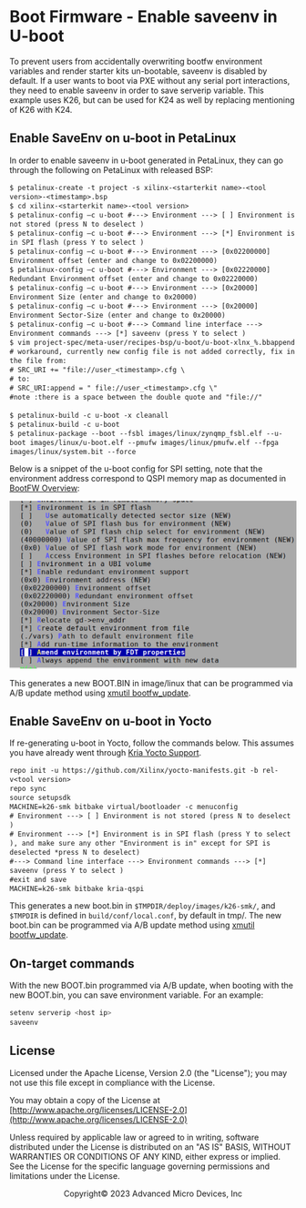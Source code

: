 
# Boot Firmware - Enable saveenv in U-boot

To prevent users from accidentally overwriting bootfw environment variables and render starter kits un-bootable, saveenv is disabled by default. If a user wants to boot via PXE without any serial port interactions, they need to enable saveenv in order to save serverip variable. This example uses K26, but can be used for K24 as well by replacing mentioning of K26 with K24.

## Enable SaveEnv on u-boot in PetaLinux

In order to enable saveenv in u-boot generated in PetaLinux, they can go through the following on PetaLinux with released BSP:

``` shell
$ petalinux-create -t project -s xilinx-<starterkit name>-<tool version>-<timestamp>.bsp
$ cd xilinx-<starterkit name>-<tool version>
$ petalinux-config –c u-boot #---> Environment ---> [ ] Environment is not stored (press N to deselect )
$ petalinux-config –c u-boot #---> Environment ---> [*] Environment is in SPI flash (press Y to select )
$ petalinux-config –c u-boot #---> Environment ---> [0x02200000] Environment offset (enter and change to 0x02200000)
$ petalinux-config –c u-boot #---> Environment ---> [0x02220000] Redundant Environment offset (enter and change to 0x02220000)
$ petalinux-config –c u-boot #---> Environment ---> [0x20000] Environment Size (enter and change to 0x20000)
$ petalinux-config –c u-boot #---> Environment ---> [0x20000] Environment Sector-Size (enter and change to 0x20000)
$ petalinux-config –c u-boot #---> Command line interface ---> Environment commands ---> [*] saveenv (press Y to select )
$ vim project-spec/meta-user/recipes-bsp/u-boot/u-boot-xlnx_%.bbappend  # workaround, currently new config file is not added correctly, fix in the file from:
# SRC_URI += "file://user_<timestamp>.cfg \
# to:
# SRC_URI:append = " file://user_<timestamp>.cfg \"
#note :there is a space between the double quote and "file://"

$ petalinux-build -c u-boot -x cleanall
$ petalinux-build -c u-boot
$ petalinux-package --boot --fsbl images/linux/zynqmp_fsbl.elf --u-boot images/linux/u-boot.elf --pmufw images/linux/pmufw.elf --fpga images/linux/system.bit --force
```

Below is a snippet of the u-boot config for SPI setting, note that the environment address correspond to QSPI memory map as documented in [BootFW Overview](./bootfw_overview.md#boot-fw-qspi-memory-map):

![image](./media/saveenv_uboot_config.PNG)

This generates a new BOOT.BIN in image/linux that can be programmed via A/B update method using [xmutil bootfw_update](https://xilinx-wiki.atlassian.net/wiki/spaces/A/pages/1641152513/Kria+K26+SOM#Boot-FW-management-via-xmutil).

## Enable SaveEnv on u-boot in Yocto

If re-generating u-boot in Yocto, follow the commands below. This assumes you have already went through [Kria Yocto Support](https://xilinx.github.io/kria-apps-docs/yocto.html).

``` shell
repo init -u https://github.com/Xilinx/yocto-manifests.git -b rel-v<tool version>
repo sync
source setupsdk
MACHINE=k26-smk bitbake virtual/bootloader -c menuconfig 
# Environment ---> [ ] Environment is not stored (press N to deselect )
# Environment ---> [*] Environment is in SPI flash (press Y to select ), and make sure any other "Environment is in" except for SPI is deselected *press N to deselect)
#---> Command line interface ---> Environment commands ---> [*] saveenv (press Y to select )
#exit and save
MACHINE=k26-smk bitbake kria-qspi
```

This generates a new boot.bin in ```$TMPDIR/deploy/images/k26-smk/```, and ```$TMPDIR``` is defined in ```build/conf/local.conf```, by default in tmp/. The new boot.bin can be programmed via A/B update method using [xmutil bootfw_update](https://xilinx-wiki.atlassian.net/wiki/spaces/A/pages/1641152513/Kria+K26+SOM#Boot-FW-management-via-xmutil).

## On-target commands

With the new BOOT.bin programmed via A/B update, when booting with the new BOOT.bin, you can save environment variable. For an example:

```bash
setenv serverip <host ip>
saveenv
```

## License

Licensed under the Apache License, Version 2.0 (the "License"); you may not use this file except in compliance with the License.

You may obtain a copy of the License at
[http://www.apache.org/licenses/LICENSE-2.0](http://www.apache.org/licenses/LICENSE-2.0)

Unless required by applicable law or agreed to in writing, software distributed under the License is distributed on an "AS IS" BASIS, WITHOUT WARRANTIES OR CONDITIONS OF ANY KIND, either express or implied. See the License for the specific language governing permissions and limitations under the License.

<p class="sphinxhide" align="center">Copyright&copy; 2023 Advanced Micro Devices, Inc</p>